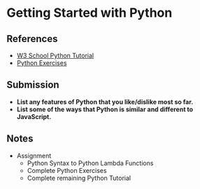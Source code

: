 # Getting Started with Python

## References

* [W3 School Python Tutorial](https://www.w3schools.com/python)
* [Python Exercises](https://www.w3schools.com/python/exercise.asp)

## Submission

* **List any features of Python that you like/dislike most so far.**
* **List some of the ways that Python is similar and different to JavaScript.**

## Notes

* Assignment
  * Python Syntax to Python Lambda Functions
  * Complete Python Exercises
  * Complete remaining Python Tutorial
